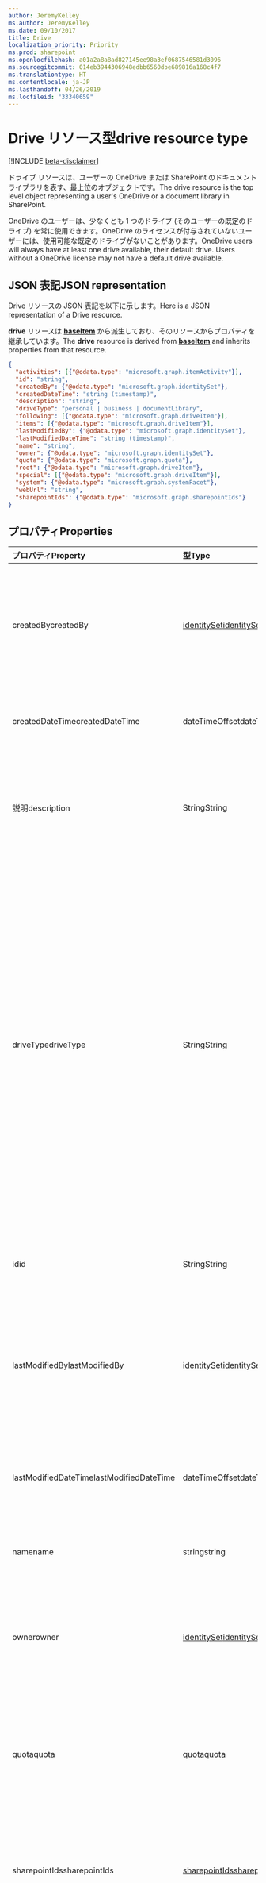 ```yaml
---
author: JeremyKelley
ms.author: JeremyKelley
ms.date: 09/10/2017
title: Drive
localization_priority: Priority
ms.prod: sharepoint
ms.openlocfilehash: a01a2a8a8ad827145ee98a3ef0687546581d3096
ms.sourcegitcommit: 014eb3944306948edbb6560dbe689816a168c4f7
ms.translationtype: HT
ms.contentlocale: ja-JP
ms.lasthandoff: 04/26/2019
ms.locfileid: "33340659"
---
```

# <a name="drive-resource-type"></a><span data-ttu-id="ebb85-102">Drive リソース型</span><span class="sxs-lookup"><span data-stu-id="ebb85-102">drive resource type</span></span>

[!INCLUDE [beta-disclaimer](../../includes/beta-disclaimer.md)]

<span data-ttu-id="ebb85-103">ドライブ リソースは、ユーザーの OneDrive または SharePoint のドキュメント ライブラリを表す、最上位のオブジェクトです。</span><span class="sxs-lookup"><span data-stu-id="ebb85-103">The drive resource is the top level object representing a user's OneDrive or a document library in SharePoint.</span></span>

<span data-ttu-id="ebb85-p101">OneDrive のユーザーは、少なくとも 1 つのドライブ (そのユーザーの既定のドライブ) を常に使用できます。OneDrive のライセンスが付与されていないユーザーには、使用可能な既定のドライブがないことがあります。</span><span class="sxs-lookup"><span data-stu-id="ebb85-p101">OneDrive users will always have at least one drive available, their default drive. Users without a OneDrive license may not have a default drive available.</span></span>

## <a name="json-representation"></a><span data-ttu-id="ebb85-106">JSON 表記</span><span class="sxs-lookup"><span data-stu-id="ebb85-106">JSON representation</span></span>

<span data-ttu-id="ebb85-107">Drive リソースの JSON 表記を以下に示します。</span><span class="sxs-lookup"><span data-stu-id="ebb85-107">Here is a JSON representation of a Drive resource.</span></span>

<span data-ttu-id="ebb85-108">**drive** リソースは [**baseItem**](baseitem.md) から派生しており、そのリソースからプロパティを継承しています。</span><span class="sxs-lookup"><span data-stu-id="ebb85-108">The **drive** resource is derived from [**baseItem**](baseitem.md) and inherits properties from that resource.</span></span>

<!--{
  "blockType": "resource",
  "optionalProperties": [
    "activities",
    "createdBy",
    "createdDateTime",
    "description",
    "lastModifiedBy",
    "lastModifiedDateTime",
    "name",
    "webUrl",
    "items",
    "root",
    "special",
    "system"
  ],
  "keyProperty": "id",
  "baseType": "microsoft.graph.baseItem",
  "@odata.type": "microsoft.graph.drive"
}-->

```json
{
  "activities": [{"@odata.type": "microsoft.graph.itemActivity"}],
  "id": "string",
  "createdBy": {"@odata.type": "microsoft.graph.identitySet"},
  "createdDateTime": "string (timestamp)",
  "description": "string",
  "driveType": "personal | business | documentLibrary",
  "following": [{"@odata.type": "microsoft.graph.driveItem"}],
  "items": [{"@odata.type": "microsoft.graph.driveItem"}],
  "lastModifiedBy": {"@odata.type": "microsoft.graph.identitySet"},
  "lastModifiedDateTime": "string (timestamp)",
  "name": "string",
  "owner": {"@odata.type": "microsoft.graph.identitySet"},
  "quota": {"@odata.type": "microsoft.graph.quota"},
  "root": {"@odata.type": "microsoft.graph.driveItem"},
  "special": [{"@odata.type": "microsoft.graph.driveItem"}],
  "system": {"@odata.type": "microsoft.graph.systemFacet"},
  "webUrl": "string",
  "sharepointIds": {"@odata.type": "microsoft.graph.sharepointIds"}
}
```

## <a name="properties"></a><span data-ttu-id="ebb85-109">プロパティ</span><span class="sxs-lookup"><span data-stu-id="ebb85-109">Properties</span></span>

| <span data-ttu-id="ebb85-110">プロパティ</span><span class="sxs-lookup"><span data-stu-id="ebb85-110">Property</span></span>             | <span data-ttu-id="ebb85-111">型</span><span class="sxs-lookup"><span data-stu-id="ebb85-111">Type</span></span>                          | <span data-ttu-id="ebb85-112">説明</span><span class="sxs-lookup"><span data-stu-id="ebb85-112">Description</span></span>                                                                                                                                                                                                                      |
| :------------------- | :---------------------------- | :------------------------------------------------------------------------------------------------------------------------------------------------------------------------------------------------------------------------------- |
| <span data-ttu-id="ebb85-113">createdBy</span><span class="sxs-lookup"><span data-stu-id="ebb85-113">createdBy</span></span>            | <span data-ttu-id="ebb85-114">[identitySet][]</span><span class="sxs-lookup"><span data-stu-id="ebb85-114">[identitySet][]</span></span>               | <span data-ttu-id="ebb85-p102">アイテムを作成したユーザーの ID、デバイス、アプリケーション。読み取り専用です。</span><span class="sxs-lookup"><span data-stu-id="ebb85-p102">Identity of the user, device, or application which created the item. Read-only.</span></span>                                                                                                                                                  |
| <span data-ttu-id="ebb85-117">createdDateTime</span><span class="sxs-lookup"><span data-stu-id="ebb85-117">createdDateTime</span></span>      | <span data-ttu-id="ebb85-118">dateTimeOffset</span><span class="sxs-lookup"><span data-stu-id="ebb85-118">dateTimeOffset</span></span>                | <span data-ttu-id="ebb85-p103">アイテム作成の日時。読み取り専用です。</span><span class="sxs-lookup"><span data-stu-id="ebb85-p103">Date and time of item creation. Read-only.</span></span>                                                                                                                                                                                       |
| <span data-ttu-id="ebb85-121">説明</span><span class="sxs-lookup"><span data-stu-id="ebb85-121">description</span></span>          | <span data-ttu-id="ebb85-122">String</span><span class="sxs-lookup"><span data-stu-id="ebb85-122">String</span></span>                        | <span data-ttu-id="ebb85-123">ユーザーに表示されるドライブの説明を提供します。</span><span class="sxs-lookup"><span data-stu-id="ebb85-123">Provide a user-visible description of the drive.</span></span> <span data-ttu-id="ebb85-124">読み取り/書き込み。</span><span class="sxs-lookup"><span data-stu-id="ebb85-124">Read-write.</span></span>
| <span data-ttu-id="ebb85-125">driveType</span><span class="sxs-lookup"><span data-stu-id="ebb85-125">driveType</span></span>            | <span data-ttu-id="ebb85-126">String</span><span class="sxs-lookup"><span data-stu-id="ebb85-126">String</span></span>                        | <span data-ttu-id="ebb85-p105">このリソースで表されるドライブの種類についての説明。OneDrive 個人用のドライブは `personal` を返します。OneDrive for Business は `business` を返します。SharePoint ドキュメント ライブラリは `documentLibrary` を返します。読み取り専用。</span><span class="sxs-lookup"><span data-stu-id="ebb85-p105">Describes the type of drive represented by this resource. OneDrive personal drives will return `personal`. OneDrive for Business will return `business`. SharePoint document libraries will return `documentLibrary`. Read-only.</span></span> |
| <span data-ttu-id="ebb85-132">id</span><span class="sxs-lookup"><span data-stu-id="ebb85-132">id</span></span>                   | <span data-ttu-id="ebb85-133">String</span><span class="sxs-lookup"><span data-stu-id="ebb85-133">String</span></span>                        | <span data-ttu-id="ebb85-p106">ドライブの一意識別子。読み取り専用。</span><span class="sxs-lookup"><span data-stu-id="ebb85-p106">The unique identifier of the drive. Read-only.</span></span>                                                                                                                                                                                   |
| <span data-ttu-id="ebb85-136">lastModifiedBy</span><span class="sxs-lookup"><span data-stu-id="ebb85-136">lastModifiedBy</span></span>       | <span data-ttu-id="ebb85-137">[identitySet][]</span><span class="sxs-lookup"><span data-stu-id="ebb85-137">[identitySet][]</span></span>               | <span data-ttu-id="ebb85-p107">アイテムを最終更新したユーザーの ID、デバイス、アプリケーション。読み取り専用です。</span><span class="sxs-lookup"><span data-stu-id="ebb85-p107">Identity of the user, device, and application which last modified the item. Read-only.</span></span>                                                                                                                                           |
| <span data-ttu-id="ebb85-140">lastModifiedDateTime</span><span class="sxs-lookup"><span data-stu-id="ebb85-140">lastModifiedDateTime</span></span> | <span data-ttu-id="ebb85-141">dateTimeOffset</span><span class="sxs-lookup"><span data-stu-id="ebb85-141">dateTimeOffset</span></span>                | <span data-ttu-id="ebb85-p108">アイテムが最後に変更された日時。読み取り専用です。</span><span class="sxs-lookup"><span data-stu-id="ebb85-p108">Date and time the item was last modified. Read-only.</span></span>                                                                                                                                                                             |
| <span data-ttu-id="ebb85-144">name</span><span class="sxs-lookup"><span data-stu-id="ebb85-144">name</span></span>                 | <span data-ttu-id="ebb85-145">string</span><span class="sxs-lookup"><span data-stu-id="ebb85-145">string</span></span>                        | <span data-ttu-id="ebb85-p109">アイテムの名前。読み取り/書き込み。</span><span class="sxs-lookup"><span data-stu-id="ebb85-p109">The name of the item. Read-write.</span></span>                                                                                                                                                                                                |
| <span data-ttu-id="ebb85-148">owner</span><span class="sxs-lookup"><span data-stu-id="ebb85-148">owner</span></span>                | [<span data-ttu-id="ebb85-149">identitySet</span><span class="sxs-lookup"><span data-stu-id="ebb85-149">identitySet</span></span>](identityset.md) | <span data-ttu-id="ebb85-p110">省略可能。ドライブを所有しているユーザー アカウント。読み取り専用です。</span><span class="sxs-lookup"><span data-stu-id="ebb85-p110">Optional. The user account that owns the drive. Read-only.</span></span>                                                                                                                                                                       |
| <span data-ttu-id="ebb85-153">quota</span><span class="sxs-lookup"><span data-stu-id="ebb85-153">quota</span></span>                | [<span data-ttu-id="ebb85-154">quota</span><span class="sxs-lookup"><span data-stu-id="ebb85-154">quota</span></span>](quota.md)             | <span data-ttu-id="ebb85-p111">省略可能。ドライブの記憶領域クォータに関する情報。読み取り専用です。</span><span class="sxs-lookup"><span data-stu-id="ebb85-p111">Optional. Information about the drive's storage space quota. Read-only.</span></span>                                                                                                                                                          |
| <span data-ttu-id="ebb85-158">sharepointIds</span><span class="sxs-lookup"><span data-stu-id="ebb85-158">sharepointIds</span></span>        | <span data-ttu-id="ebb85-159">[sharepointIds][]</span><span class="sxs-lookup"><span data-stu-id="ebb85-159">[sharepointIds][]</span></span>             | <span data-ttu-id="ebb85-p112">SharePoint REST 互換性に役立つ識別子を返します。読み取り専用です。</span><span class="sxs-lookup"><span data-stu-id="ebb85-p112">Returns identifiers useful for SharePoint REST compatibility. Read-only.</span></span>                                                                                                                                                         |
| <span data-ttu-id="ebb85-162">system</span><span class="sxs-lookup"><span data-stu-id="ebb85-162">system</span></span>               | <span data-ttu-id="ebb85-163">[systemFacet][]</span><span class="sxs-lookup"><span data-stu-id="ebb85-163">[systemFacet][]</span></span>               | <span data-ttu-id="ebb85-164">存在する場合は、これがシステム管理のドライブであることを示しています。</span><span class="sxs-lookup"><span data-stu-id="ebb85-164">If present, indicates that this is a system-managed drive.</span></span> <span data-ttu-id="ebb85-165">読み取り専用です。</span><span class="sxs-lookup"><span data-stu-id="ebb85-165">Read-only.</span></span>
| <span data-ttu-id="ebb85-166">webUrl</span><span class="sxs-lookup"><span data-stu-id="ebb85-166">webUrl</span></span>               | <span data-ttu-id="ebb85-167">string (URL)</span><span class="sxs-lookup"><span data-stu-id="ebb85-167">string (url)</span></span>                  | <span data-ttu-id="ebb85-p114">ブラウザーでリソースを表示するための URL。読み取り専用です。</span><span class="sxs-lookup"><span data-stu-id="ebb85-p114">URL that displays the resource in the browser. Read-only.</span></span>                                                                                                                                                                        |

[identitySet]: identityset.md
[sharepointIds]: sharepointids.md
[systemFacet]: systemfacet.md

## <a name="relationships"></a><span data-ttu-id="ebb85-173">リレーションシップ</span><span class="sxs-lookup"><span data-stu-id="ebb85-173">Relationships</span></span>

| <span data-ttu-id="ebb85-174">リレーションシップ</span><span class="sxs-lookup"><span data-stu-id="ebb85-174">Relationship</span></span> | <span data-ttu-id="ebb85-175">型</span><span class="sxs-lookup"><span data-stu-id="ebb85-175">Type</span></span>                                 | <span data-ttu-id="ebb85-176">説明</span><span class="sxs-lookup"><span data-stu-id="ebb85-176">Description</span></span>
|:-------------|:-------------------------------------|:-----------------------
| <span data-ttu-id="ebb85-177">アクティビティ</span><span class="sxs-lookup"><span data-stu-id="ebb85-177">activities</span></span>   | <span data-ttu-id="ebb85-178">[itemActivity][] コレクション</span><span class="sxs-lookup"><span data-stu-id="ebb85-178">[itemActivity][] collection</span></span>          | <span data-ttu-id="ebb85-179">このドライブに対して行われた最近のアクティビティのリストです。</span><span class="sxs-lookup"><span data-stu-id="ebb85-179">The list of recent activities that took place under this drive.</span></span>
| <span data-ttu-id="ebb85-180">items</span><span class="sxs-lookup"><span data-stu-id="ebb85-180">items</span></span>        | <span data-ttu-id="ebb85-181">[driveItem](driveitem.md) コレクション</span><span class="sxs-lookup"><span data-stu-id="ebb85-181">[driveItem](driveitem.md) collection</span></span> | <span data-ttu-id="ebb85-p115">ドライブに含まれているすべてのアイテム。読み取り専用。Null 許容型。</span><span class="sxs-lookup"><span data-stu-id="ebb85-p115">All items contained in the drive. Read-only. Nullable.</span></span>
| <span data-ttu-id="ebb85-185">root</span><span class="sxs-lookup"><span data-stu-id="ebb85-185">root</span></span>         | [<span data-ttu-id="ebb85-186">driveItem</span><span class="sxs-lookup"><span data-stu-id="ebb85-186">driveItem</span></span>](driveitem.md)            | <span data-ttu-id="ebb85-p116">ドライブのルート フォルダー。読み取り専用。</span><span class="sxs-lookup"><span data-stu-id="ebb85-p116">The root folder of the drive. Read-only.</span></span>
| <span data-ttu-id="ebb85-189">special</span><span class="sxs-lookup"><span data-stu-id="ebb85-189">special</span></span>      | <span data-ttu-id="ebb85-190">[driveItem](driveitem.md) コレクション</span><span class="sxs-lookup"><span data-stu-id="ebb85-190">[driveItem](driveitem.md) collection</span></span> | <span data-ttu-id="ebb85-p117">OneDrive で使用可能な共通フォルダーのコレクション。読み取り専用。Null 許容型。</span><span class="sxs-lookup"><span data-stu-id="ebb85-p117">Collection of common folders available in OneDrive. Read-only. Nullable.</span></span>
| <span data-ttu-id="ebb85-194">フォロー中</span><span class="sxs-lookup"><span data-stu-id="ebb85-194">following</span></span>    | <span data-ttu-id="ebb85-195">[driveItem](driveitem.md) コレクション</span><span class="sxs-lookup"><span data-stu-id="ebb85-195">[driveItem](driveitem.md) collection</span></span> | <span data-ttu-id="ebb85-196">ユーザーがフォローしているアイテムの一覧。</span><span class="sxs-lookup"><span data-stu-id="ebb85-196">The list of items the user is following.</span></span> <span data-ttu-id="ebb85-197">OneDrive for Business のみ。</span><span class="sxs-lookup"><span data-stu-id="ebb85-197">Only in OneDrive for Business.</span></span>

## <a name="methods"></a><span data-ttu-id="ebb85-198">メソッド</span><span class="sxs-lookup"><span data-stu-id="ebb85-198">Methods</span></span>

|                        <span data-ttu-id="ebb85-199">共通タスク</span><span class="sxs-lookup"><span data-stu-id="ebb85-199">Common task</span></span>                         |         <span data-ttu-id="ebb85-200">HTTP メソッド</span><span class="sxs-lookup"><span data-stu-id="ebb85-200">HTTP method</span></span>         |
| :--------------------------------------------------------- | :-------------------------- |
| <span data-ttu-id="ebb85-201">[別の Drive の Drive メタデータを取得する][drive-get]</span><span class="sxs-lookup"><span data-stu-id="ebb85-201">[Get Drive metadata of another Drive][drive-get]</span></span>           | `GET /drives/{drive-id}`    |
| <span data-ttu-id="ebb85-202">[ユーザーの既定のドライブのルート フォルダーを取得する][item-get]</span><span class="sxs-lookup"><span data-stu-id="ebb85-202">[Get root folder for user's default Drive][item-get]</span></span>       | `GET /drive/root`           |
| <span data-ttu-id="ebb85-203">[ドライブのアクティビティを一覧表示する][drive-activities]</span><span class="sxs-lookup"><span data-stu-id="ebb85-203">[List activities under the Drive][drive-activities]</span></span>        | `GET /drive/activities`     |
| <span data-ttu-id="ebb85-204">[フォローされたアイテムを一覧表示する][drive-following]</span><span class="sxs-lookup"><span data-stu-id="ebb85-204">[List followed Items][drive-following]</span></span>                     | `GET /drive/following`      |
| <span data-ttu-id="ebb85-205">[ドライブの子を一覧表示する][item-children]</span><span class="sxs-lookup"><span data-stu-id="ebb85-205">[List children under the Drive][item-children]</span></span>             | `GET /drive/root/children`  |
| <span data-ttu-id="ebb85-206">[ドライブ内のすべてのアイテムの変更を一覧表示する][item-changes]</span><span class="sxs-lookup"><span data-stu-id="ebb85-206">[List changes for all Items in the Drive][item-changes]</span></span>    | `GET /drive/root/delta`     |
| <span data-ttu-id="ebb85-207">[ドライブ内のアイテムを検索する][item-search]</span><span class="sxs-lookup"><span data-stu-id="ebb85-207">[Search for Items in the Drive][item-search]</span></span>               | `GET /drive/root/search`    |
| [<span data-ttu-id="ebb85-208">特別なフォルダーにアクセスする</span><span class="sxs-lookup"><span data-stu-id="ebb85-208">Access special folder</span></span>](../api/drive-get-specialfolder.md) | `GET /drive/special/{name}` |

<span data-ttu-id="ebb85-209">前の表では例に `/drive` を使用していますが、他のパスも有効です。</span><span class="sxs-lookup"><span data-stu-id="ebb85-209">In the previous table, the examples use `/drive`, but other paths are valid too.</span></span>

[itemActivity]: itemactivity.md
[item-resource]: driveitem.md
[identity-set]: identityset.md
[quota-facet]: quota.md
[drive-resource]: drive.md
[drive-activities]: ../api/activities-list.md
[drive-following]: ../api/drive-list-following.md
[drive-get]: ../api/drive-get.md
[item-get]: ../api/driveitem-get.md
[item-changes]: ../api/driveitem-delta.md
[item-search]: ../api/driveitem-search.md
[item-children]: ../api/driveitem-list-children.md


<!-- uuid: 8fcb5dbc-d5aa-4681-8e31-b001d5168d79
2015-10-25 14:57:30 UTC -->
<!--
{
  "type": "#page.annotation",
  "description": "Drive is a top level object for OneDrive API that provides access to the contents of a drive. ",
  "keywords": "drive,objects,resources",
  "section": "documentation",
  "tocPath": "Drives",
  "tocBookmarks": {
    "Resources/Drive": "#"
  },
  "suppressions": []
}
-->
